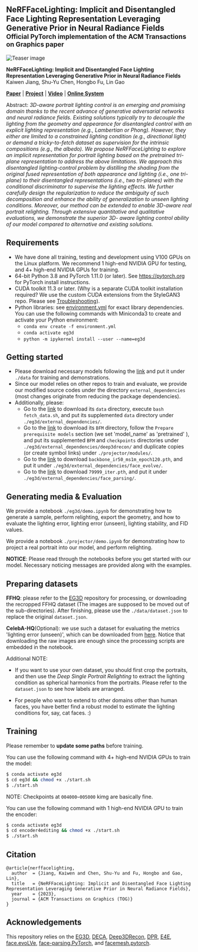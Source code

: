 ## NeRFFaceLighting: Implicit and Disentangled Face Lighting Representation Leveraging Generative Prior in Neural Radiance Fields <br><sub>Official PyTorch implementation of the ACM Transactions on Graphics paper</sub>

![Teaser image](./docs/teaser.png)

**NeRFFaceLighting: Implicit and Disentangled Face Lighting Representation Leveraging Generative Prior in Neural Radiance Fields**<br>
Kaiwen Jiang, Shu-Yu Chen, Hongbo Fu, Lin Gao<br>

[**Paper**](https://dl.acm.org/doi/10.1145/3597300) | [**Project**](http://www.geometrylearning.com/NeRFFaceLighting) | [**Video**](https://www.youtube.com/watch?v=AwPhrzjmu9s) | [**Online System**](http://geometrylearning.com/NeRFFaceLighting/interface)

Abstract: *3D-aware portrait lighting control is an emerging and promising domain thanks to the recent advance of generative adversarial networks and neural radiance fields. Existing solutions typically try to decouple the lighting from the geometry and appearance for disentangled control with an explicit lighting representation (e.g., Lambertian or Phong). However, they either are limited to a constrained lighting condition (e.g., directional light) or demand a tricky-to-fetch dataset as supervision for the intrinsic compositions (e.g., the albedo). We propose NeRFFaceLighting to explore an implicit representation
for portrait lighting based on the pretrained tri-plane representation to address the above limitations. We approach this disentangled lighting-control problem by distilling the shading from the original fused representation of both appearance and lighting (i.e., one tri-plane) to their disentangled representations (i.e., two tri-planes) with the conditional discriminator to supervise the lighting effects. We further carefully design the regularization to reduce the ambiguity of such decomposition and enhance the ability of generalization to unseen lighting conditions. Moreover, our method can be extended to enable 3D-aware real portrait relighting. Through extensive quantitative and qualitative evaluations, we demonstrate the superior 3D-
aware lighting control ability of our model compared to alternative and existing solutions.*

## Requirements

* We have done all training, testing and development using V100 GPUs on the Linux platform. We recommend 1 high-end NVIDIA GPU for testing, and 4+ high-end NVIDIA GPUs for training.
* 64-bit Python 3.8 and PyTorch 1.11.0 (or later). See https://pytorch.org for PyTorch install instructions.
* CUDA toolkit 11.3 or later. (Why is a separate CUDA toolkit installation required?  We use the custom CUDA extensions from the StyleGAN3 repo. Please see [Troubleshooting](https://github.com/NVlabs/stylegan3/blob/main/docs/troubleshooting.md#why-is-cuda-toolkit-installation-necessary)).
* Python libraries: see [environment.yml](./environment.yml) for exact library dependencies. You can use the following commands with Miniconda3 to create and activate your Python environment:
  - `conda env create -f environment.yml`
  - `conda activate eg3d`
  - `python -m ipykernel install --user --name=eg3d`

## Getting started

- Please download necessary models following the [link](https://drive.google.com/drive/folders/1MT1aZJa0GEblJv4YUyVNi0BdwgGnQB_I?usp=sharing) and put it under `./data` for training and demonstrations. 
- Since our model relies on other repos to train and evaluate, we provide our modified source codes under the directory `external_dependencies` (most changes originate from reducing the package dependencies).
- Additionally, please:
  - Go to the [link](https://github.com/yfeng95/DECA/tree/master) to download its `data` directory, execute `bash fetch_data.sh`, and put its supplemented `data` directory under `./eg3d/external_dependencies/`.
  - Go to the [link](https://github.com/sicxu/Deep3DFaceRecon_pytorch/tree/master) to download its `BFM` directory, follow the `Prepare prerequisite models` section (we set 'model_name' as 'pretrained' ), and put its supplemented `BFM` and `checkpoints` directories under `./eg3d/external_dependencies/deep3drecon/` and duplicate copies (or create symbol links) under `./projector/modules/`.
  - Go to the [link](https://drive.google.com/drive/folders/1omzvXV_djVIW2A7I09DWMe9JR-9o_MYh) to download `backbone_ir50_ms1m_epoch120.pth`, and put it under `./eg3d/external_dependencies/face_evolve/`.
  - Go to the [link](https://drive.google.com/file/d/154JgKpzCPW82qINcVieuPH3fZ2e0P812/view) to download `79999_iter.pth`, and put it under `./eg3d/external_dependencies/face_parsing/`.

## Generating media & Evaluation

We provide a notebook `./eg3d/demo.ipynb` for demonstrating how to generate a sample, perform relighting, export the geometry, and how to evaluate the lighting error, lighting error (unseen), lighting stability, and FID values.

We provide a notebook `./projector/demo.ipynb` for demonstrating how to project a real portrait into our model, and perform relighting.

**NOTICE**: Please read through the notebooks before you get started with our model. Necessary noticing messages are provided along with the examples.

## Preparing datasets

**FFHQ**: please refer to the [EG3D](https://github.com/NVlabs/eg3d) repository for processing, or downloading the recropped FFHQ dataset (The images are supposed to be moved out of the sub-directories). After finishing, please use the `./data/dataset.json` to replace the original `dataset.json`.

**CelebA-HQ**(Optional): we use such a dataset for evaluating the metrics 'lighting error (unseen)', which can be downloaded from [here](https://github.com/tkarras/progressive_growing_of_gans). Notice that downloading the raw images are enough since the processing scripts are embedded in the notebook.

Additional NOTE:
- If you want to use your own dataset, you should first crop the portraits, and then use the *Deep Single Portrait Relighting* to extract the lighting condition as spherical harmonics from the portraits. Please refer to the `dataset.json` to see how labels are arranged.

- For people who want to extend to other domains other than human faces, you have better find a robust model to estimate the lighting conditions for, say, cat faces. :)

## Training

Please remember to **update some paths** before training.

You can use the following command with 4+ high-end NVIDIA GPUs to train the model:
```bash
$ conda activate eg3d
$ cd eg3d && chmod +x ./start.sh
$ ./start.sh
```
NOTE: Checkpoints at `004000~005000` kimg are basically fine.

You can use the following command with 1 high-end NVIDIA GPU to train the encoder:
```bash
$ conda activate eg3d
$ cd encoder4editing && chmod +x ./start.sh
$ ./start.sh
```

## Citation
```
@article{nerffacelighting,
  author  = {Jiang, Kaiwen and Chen, Shu-Yu and Fu, Hongbo and Gao, Lin},
  title   = {NeRFFaceLighting: Implicit and Disentangled Face Lighting Representation Leveraging Generative Prior in Neural Radiance Fields},
  year    = {2023},
  journal = {ACM Transactions on Graphics (TOG)}
}
```

## Acknowledgements
This repository relies on the [EG3D](https://github.com/NVlabs/eg3d), [DECA](https://github.com/yfeng95/DECA), [Deep3DRecon](https://github.com/sicxu/Deep3DFaceRecon_pytorch), [DPR](https://github.com/zhhoper/DPR), [E4E](https://github.com/omertov/encoder4editing), [face.evoLVe](https://github.com/ZhaoJ9014/face.evoLVe), [face-parsing.PyTorch](https://github.com/zllrunning/face-parsing.PyTorch/tree/master), and [facemesh.pytorch](https://github.com/thepowerfuldeez/facemesh.pytorch).
